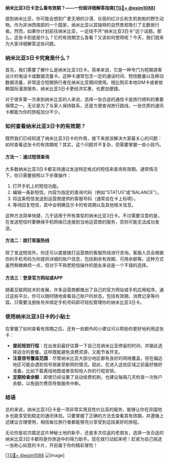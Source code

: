 **纳米比亚3日卡怎么看有效期？——一份超详细解答指南[[TG💪+ @esim1088](https://t.me/s/esim1088)]**

提到纳米比亚，你可能会想到广袤无垠的沙漠、壮丽的红沙丘和生机勃勃的野生动物。作为非洲西南部的一个国家，纳米比亚以其独特的自然景观吸引了无数旅行者。然而，如果你计划前往纳米比亚，一定绕不开“纳米比亚3日卡”这个话题。那么，这张卡到底是什么？它的有效期怎么查看？又该如何使用呢？今天，我们就来为大家详细解答这些问题。

### 纳米比亚3日卡究竟是什么？

首先，我们需要了解什么是纳米比亚3日卡。简单来说，它是一种专门为短期游客设计的电话卡或数据流量卡。这种卡通常包含一定的通话时间、短信数量以及移动数据流量，非常适合短期旅行者在纳米比亚期间使用。相比购买本地SIM卡或者依赖国际漫游服务，纳米比亚3日卡更经济实惠，也更加便捷。

对于很多第一次来到纳米比亚的人来说，选择一张合适的通信卡是旅行顺利的重要保障之一。无论是为了与家人保持联系，还是方便查询旅行路线，一张优质的通讯卡都能为你的旅程加分不少。

### 如何查看纳米比亚3日卡的有效期？

既然我们已经知道了纳米比亚3日卡的作用，接下来就该解决大家最关心的问题：如何查看这张卡的有效期呢？其实，这个问题并不复杂，但需要掌握一些小技巧。

#### 方法一：通过短信查询

大多数纳米比亚3日卡都支持通过发送特定格式的短信来查询有效期。通常情况下，你只需要按照以下步骤操作：

1. 打开手机上的短信功能。
2. 编辑一条新短信，内容为指定的查询代码（例如“STATUS”或“BALANCE”）。
3. 将这条短信发送到运营商提供的客服号码（通常会在卡上标明）。
4. 等待回复短信，其中会明确显示卡的有效期以及其他相关信息。

这种方法简单快捷，几乎适用于所有类型的纳米比亚3日卡。不过需要注意的是，在发送短信时要确保手机网络已连接到当地运营商的服务，否则可能无法成功发送。

#### 方法二：拨打客服热线

除了发送短信外，你还可以直接拨打运营商的客服热线进行咨询。客服人员会根据你的手机号码为你提供详细的账户信息，包括剩余有效期、可用余额等。这种方式虽然稍微麻烦一点，但对于不熟悉短信操作的朋友来说是一个不错的选择。

#### 方法三：登录官方网站或APP

随着互联网技术的发展，许多运营商都推出了自己的官方网站或手机应用程序。通过这些平台，你可以随时随地查看自己账户的状态，包括有效期、消费记录等内容。只需要注册账号并绑定手机号码即可轻松管理你的纳米比亚3日卡。

### 使用纳米比亚3日卡的小贴士

在掌握了如何查看有效期之后，还有一些额外的小建议可以帮助你更好地利用这张卡：

- **提前规划行程**：在出发前最好估算一下自己在纳米比亚停留的时间，并据此选择适合的套餐。这样既能避免浪费资源，又能节省开支。
- **注意信号覆盖范围**：尽管纳米比亚大部分地区都有良好的网络覆盖，但在偏远地区可能会遇到信号弱甚至断网的情况。因此，在进入这些区域之前最好做好准备，比如下载离线地图或者告知他人你的行程安排。
- **定期检查余额**：即使已经设置了自动续费机制，也建议每隔几天检查一次账户余额，以免因欠费而导致服务中断。

### 结语

总的来说，纳米比亚3日卡是一项非常实用且性价比高的服务，能够让你在异国他乡也能享受到稳定的通讯体验。只要掌握了正确的方法去查看其有效期，并遵循上述建议合理使用，相信每位旅行者都能够充分享受到这段美好的旅程。

无论你是初次踏足这片神秘土地的新手，还是多次往返的老朋友，选择一张合适的纳米比亚3日卡都将是你旅途中的得力助手。现在就行动起来吧！赶紧为自己挑选一张称心如意的卡片，开启属于你的精彩冒险！

[[TG💪+ @esim1088](https://t.me/s/esim1088) ![Image](https://i.postimg.cc/4NQfJmqS/Snipaste-2025-05-13-00-14-12.png)]